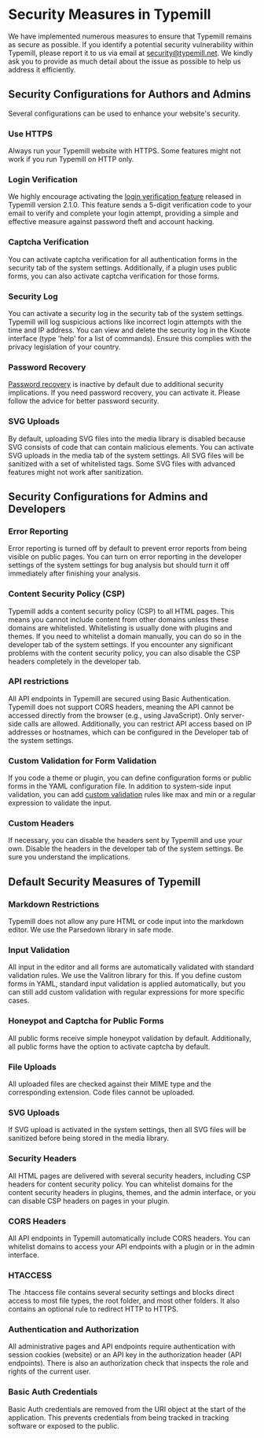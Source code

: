 #  Security Measures in Typemill

We have implemented numerous measures to ensure that Typemill remains as secure as possible. If you identify a potential security vulnerability within Typemill, please report it to us via email at security@typemill.net. We kindly ask you to provide as much detail about the issue as possible to help us address it efficiently.

## Security Configurations for Authors and Admins

Several configurations can be used to enhance your website's security.

### Use HTTPS

Always run your Typemill website with HTTPS. Some features might not work if you run Typemill on HTTP only.

### Login Verification

We highly encourage activating the [login verification feature](/admin-guide/login-verification) released in Typemill version 2.1.0. This feature sends a 5-digit verification code to your email to verify and complete your login attempt, providing a simple and effective measure against password theft and account hacking.

### Captcha Verification

You can activate captcha verification for all authentication forms in the security tab of the system settings. Additionally, if a plugin uses public forms, you can also activate captcha verification for those forms.

### Security Log

You can activate a security log in the security tab of the system settings. Typemill will log suspicious actions like incorrect login attempts with the time and IP address. You can view and delete the security log in the Kixote interface (type 'help' for a list of commands). Ensure this complies with the privacy legislation of your country.

### Password Recovery

[Password recovery](/admin-guide/forgot-password) is inactive by default due to additional security implications. If you need password recovery, you can activate it. Please follow the advice for better password security.

### SVG Uploads

By default, uploading SVG files into the media library is disabled because SVG consists of code that can contain malicious elements. You can activate SVG uploads in the media tab of the system settings. All SVG files will be sanitized with a set of whitelisted tags. Some SVG files with advanced features might not work after sanitization.

## Security Configurations for Admins and Developers

### Error Reporting

Error reporting is turned off by default to prevent error reports from being visible on public pages. You can turn on error reporting in the developer settings of the system settings for bug analysis but should turn it off immediately after finishing your analysis.

### Content Security Policy (CSP)

Typemill adds a content security policy (CSP) to all HTML pages. This means you cannot include content from other domains unless these domains are whitelisted. Whitelisting is usually done with plugins and themes. If you need to whitelist a domain manually, you can do so in the developer tab of the system settings. If you encounter any significant problems with the content security policy, you can also disable the CSP headers completely in the developer tab.

### API restrictions

All API endpoints in Typemill are secured using Basic Authentication. Typemill does not support CORS headers, meaning the API cannot be accessed directly from the browser (e.g., using JavaScript). Only server-side calls are allowed. Additionally, you can restrict API access based on IP addresses or hostnames, which can be configured in the Developer tab of the system settings.

### Custom Validation for Form Validation

If you code a theme or plugin, you can define configuration forms or public forms in the YAML configuration file. In addition to system-side input validation, you can add [custom validation](/forms/field-overview) rules like max and min or a regular expression to validate the input.

### Custom Headers

If necessary, you can disable the headers sent by Typemill and use your own. Disable the headers in the developer tab of the system settings. Be sure you understand the implications.

## Default Security Measures of Typemill

### Markdown Restrictions

Typemill does not allow any pure HTML or code input into the markdown editor. We use the Parsedown library in safe mode.

### Input Validation

All input in the editor and all forms are automatically validated with standard validation rules. We use the Valitron library for this. If you define custom forms in YAML, standard input validation is applied automatically, but you can still add custom validation with regular expressions for more specific cases.

### Honeypot and Captcha for Public Forms

All public forms receive simple honeypot validation by default. Additionally, all public forms have the option to activate captcha by default.

### File Uploads

All uploaded files are checked against their MIME type and the corresponding extension. Code files cannot be uploaded.

### SVG Uploads

If SVG upload is activated in the system settings, then all SVG files will be sanitized before being stored in the media library.

### Security Headers

All HTML pages are delivered with several security headers, including CSP headers for content security policy. You can whitelist domains for the content security headers in plugins, themes, and the admin interface, or you can disable CSP headers on pages in your plugin.

### CORS Headers

All API endpoints in Typemill automatically include CORS headers. You can whitelist domains to access your API endpoints with a plugin or in the admin interface.

### HTACCESS

The .htaccess file contains several security settings and blocks direct access to most file types, the root folder, and most other folders. It also contains an optional rule to redirect HTTP to HTTPS.

### Authentication and Authorization

All administrative pages and API endpoints require authentication with session cookies (website) or an API key in the authorization header (API endpoints). There is also an authorization check that inspects the role and rights of the current user.

### Basic Auth Credentials

Basic Auth credentials are removed from the URI object at the start of the application. This prevents credentials from being tracked in tracking software or exposed to the public.

